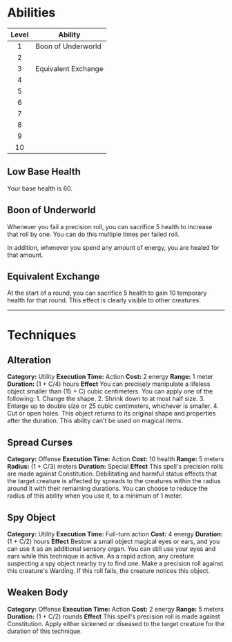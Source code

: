 # Abilities
| Level | Ability             |
| :---: | ------------------- |
|   1   | Boon of Underworld  |
|   2   |                     |
|   3   | Equivalent Exchange |
|   4   |                     |
|   5   |                     |
|   6   |                     |
|   7   |                     |
|   8   |                     |
|   9   |                     |
|  10   |                     |
## Low Base Health
Your base health is 60.

## Boon of Underworld
Whenever you fail a precision roll, you can sacrifice 5 health to increase that roll by one. You can do this multiple times per failed roll.

In addition, whenever you spend any amount of energy, you are healed for that amount.

## Equivalent Exchange
At the start of a round, you can sacrifice 5 health to gain 10 temporary health for that round. This effect is clearly visible to other creatures.

---
# Techniques
## Alteration
**Category:** Utility
**Execution Time:** Action
**Cost:** 2 energy
**Range:** 1 meter
**Duration:** (1 + C/4) hours
**Effect**
	You can precisely manipulate a lifeless object smaller than (15 + C) cubic centimeters. You can apply one of the following:
	1. Change the shape.
	2. Shrink down to at most half size.
	3. Enlarge up to double size or 25 cubic centimeters, whichever is smaller.
	4. Cut or open holes.
	This object returns to its original shape and properties after the duration. This ability can't be used on magical items.

## Spread Curses
**Category:** Offense
**Execution Time:** Action
**Cost:** 10 health
**Range:** 5 meters
**Radius:** (1 + C/3) meters
**Duration:** Special
**Effect**
	This spell's precision rolls are made against Constitution. 
	Debilitating and harmful status effects that the target creature is affected by spreads to the creatures within the radius around it with their remaining durations. You can choose to reduce the radius of this ability when you use it, to a minimum of 1 meter.

## Spy Object
**Category:** Utility
**Execution Time:** Full-turn action
**Cost:** 4 energy
**Duration:** (1 + C/2) hours
**Effect**
	Bestow a small object magical eyes or ears, and you can use it as an additional sensory organ. You can still use your eyes and ears while this technique is active.
	As a rapid action, any creature suspecting a spy object nearby try to find one. Make a precision roll against this creature's Warding. If this roll fails, the creature notices this object.

## Weaken Body
**Category:** Offense
**Execution Time:** Action
**Cost:** 2 energy 
**Range:** 5 meters
**Duration:** (1 + C/2) rounds
**Effect**
	This spell's precision roll is made against Constitution. 
	Apply either sickened or diseased to the target creature for the duration of this technique.